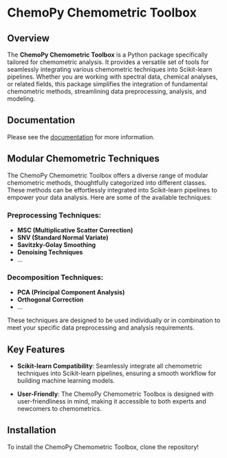 # ChemoPy Chemometric Toolbox

## Overview

The **ChemoPy Chemometric Toolbox** is a Python package specifically tailored for chemometric analysis. It provides a versatile set of tools for seamlessly integrating various chemometric techniques into Scikit-learn pipelines. Whether you are working with spectral data, chemical analyses, or related fields, this package simplifies the integration of fundamental chemometric methods, streamlining data preprocessing, analysis, and modeling.

## Documentation
Please see the [documentation](https://goncaloguedes.github.io/ChemoPy/) for more information.
## Modular Chemometric Techniques

The ChemoPy Chemometric Toolbox offers a diverse range of modular chemometric methods, thoughtfully categorized into different classes. These methods can be effortlessly integrated into Scikit-learn pipelines to empower your data analysis. Here are some of the available techniques:

### Preprocessing Techniques:

- **MSC (Multiplicative Scatter Correction)**
- **SNV (Standard Normal Variate)**
- **Savitzky-Golay Smoothing**
- **Denoising Techniques**
- ...

### Decomposition Techniques:

- **PCA (Principal Component Analysis)**
- **Orthogonal Correction**
- ...

These techniques are designed to be used individually or in combination to meet your specific data preprocessing and analysis requirements.

## Key Features

- **Scikit-learn Compatibility**: Seamlessly integrate all chemometric techniques into Scikit-learn pipelines, ensuring a smooth workflow for building machine learning models.

- **User-Friendly**: The ChemoPy Chemometric Toolbox is designed with user-friendliness in mind, making it accessible to both experts and newcomers to chemometrics.

## Installation
To install the ChemoPy Chemometric Toolbox, clone the repository!